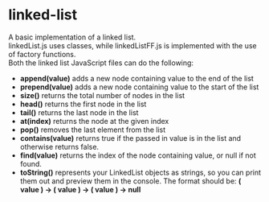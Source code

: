# linked-list
A basic implementation of a linked list.<br>
linkedList.js uses classes, while linkedListFF.js is implemented with the use of factory functions.<br>
Both the linked list JavaScript files can do the following:
<br>
<ul>
  <li><b>append(value)</b> adds a new node containing value to the end of the list</li>
  <li><b>prepend(value)</b> adds a new node containing value to the start of the list</li>
  <li><b>size()</b> returns the total number of nodes in the list</li>
  <li><b>head()</b> returns the first node in the list</li>
  <li><b>tail()</b> returns the last node in the list</li>
  <li><b>at(index)</b> returns the node at the given index</li>
  <li><b>pop()</b> removes the last element from the list</li>
  <li><b>contains(value)</b> returns true if the passed in value is in the list and otherwise returns false.</li>
  <li><b>find(value)</b> returns the index of the node containing value, or null if not found.</li>
  <li><b>toString()</b> represents your LinkedList objects as strings, so you can print them out and preview them in the console. The format should be: <b>( value ) -> ( value ) -> ( value ) -> null</b></li>